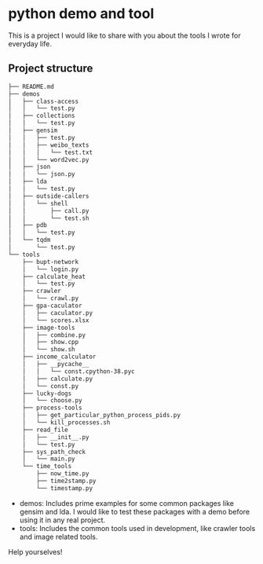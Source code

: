 # python demo and tool


This is a project I would like to share with you about the tools I wrote for everyday life.


## Project structure
``` bash
├── README.md
├── demos
│   ├── class-access
│   │   └── test.py
│   ├── collections
│   │   └── test.py
│   ├── gensim
│   │   ├── test.py
│   │   ├── weibo_texts
│   │   │   └── test.txt
│   │   └── word2vec.py
│   ├── json
│   │   └── json.py
│   ├── lda
│   │   └── test.py
│   ├── outside-callers
│   │   └── shell
│   │       ├── call.py
│   │       └── test.sh
│   ├── pdb
│   │   └── test.py
│   └── tqdm
│       └── test.py
└── tools
    ├── bupt-network
    │   └── login.py
    ├── calculate_heat
    │   └── test.py
    ├── crawler
    │   └── crawl.py
    ├── gpa-caculator
    │   ├── caculator.py
    │   └── scores.xlsx
    ├── image-tools
    │   ├── combine.py
    │   ├── show.cpp
    │   └── show.sh
    ├── income_calculator
    │   ├── __pycache__
    │   │   └── const.cpython-38.pyc
    │   ├── calculate.py
    │   └── const.py
    ├── lucky-dogs
    │   └── choose.py
    ├── process-tools
    │   ├── get_particular_python_process_pids.py
    │   └── kill_processes.sh
    ├── read_file
    │   ├── __init__.py
    │   └── test.py
    ├── sys_path_check
    │   └── main.py
    └── time_tools
        ├── now_time.py
        ├── time2stamp.py
        └── timestamp.py
```

* demos: Includes prime examples for some common packages like gensim and lda. I would like to 
test these packages with a demo before using it in any real project.
* tools: Includes the common tools used in development, like crawler tools and image related tools.

Help yourselves!
